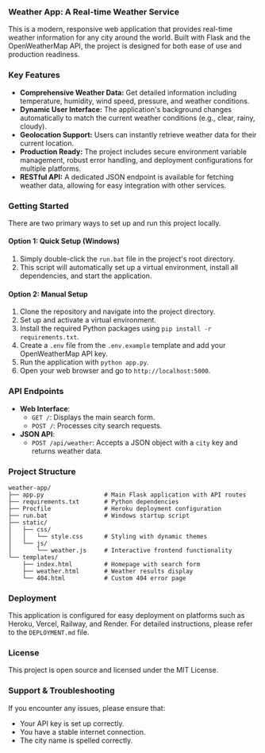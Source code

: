 ### Weather App: A Real-time Weather Service

This is a modern, responsive web application that provides real-time weather information for any city around the world. Built with Flask and the OpenWeatherMap API, the project is designed for both ease of use and production readiness.

### Key Features

  * **Comprehensive Weather Data:** Get detailed information including temperature, humidity, wind speed, pressure, and weather conditions.
  * **Dynamic User Interface:** The application's background changes automatically to match the current weather conditions (e.g., clear, rainy, cloudy).
  * **Geolocation Support:** Users can instantly retrieve weather data for their current location.
  * **Production Ready:** The project includes secure environment variable management, robust error handling, and deployment configurations for multiple platforms.
  * **RESTful API:** A dedicated JSON endpoint is available for fetching weather data, allowing for easy integration with other services.

### Getting Started

There are two primary ways to set up and run this project locally.

#### Option 1: Quick Setup (Windows)

1.  Simply double-click the `run.bat` file in the project's root directory.
2.  This script will automatically set up a virtual environment, install all dependencies, and start the application.

#### Option 2: Manual Setup

1.  Clone the repository and navigate into the project directory.
2.  Set up and activate a virtual environment.
3.  Install the required Python packages using `pip install -r requirements.txt`.
4.  Create a `.env` file from the `.env.example` template and add your OpenWeatherMap API key.
5.  Run the application with `python app.py`.
6.  Open your web browser and go to `http://localhost:5000`.

### API Endpoints

  * **Web Interface**:
      * `GET /`: Displays the main search form.
      * `POST /`: Processes city search requests.
  * **JSON API**:
      * `POST /api/weather`: Accepts a JSON object with a `city` key and returns weather data.

### Project Structure

```
weather-app/
├── app.py                 # Main Flask application with API routes
├── requirements.txt       # Python dependencies
├── Procfile               # Heroku deployment configuration
├── run.bat                # Windows startup script
├── static/
│   ├── css/
│   │   └── style.css      # Styling with dynamic themes
│   └── js/
│       └── weather.js     # Interactive frontend functionality
└── templates/
    ├── index.html         # Homepage with search form
    ├── weather.html       # Weather results display
    └── 404.html           # Custom 404 error page
```

### Deployment

This application is configured for easy deployment on platforms such as Heroku, Vercel, Railway, and Render. For detailed instructions, please refer to the `DEPLOYMENT.md` file.

### License

This project is open source and licensed under the MIT License.

### Support & Troubleshooting

If you encounter any issues, please ensure that:

  * Your API key is set up correctly.
  * You have a stable internet connection.
  * The city name is spelled correctly.
